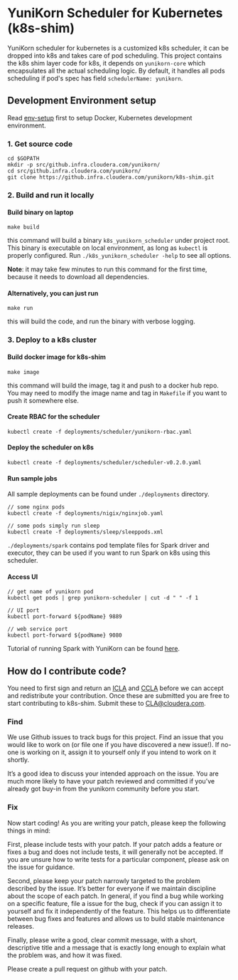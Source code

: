 # YuniKorn Scheduler for Kubernetes (k8s-shim)

YuniKorn scheduler for kubernetes is a customized k8s scheduler, it can be dropped into k8s and takes care of pod scheduling.
This project contains the k8s shim layer code for k8s, it depends on `yunikorn-core` which encapsulates all the actual scheduling logic.
By default, it handles all pods scheduling if pod's spec has field `schedulerName: yunikorn`.

## Development Environment setup

Read [env-setup](./docs/env-setup.md) first to setup Docker, Kubernetes development environment.

### 1. Get source code
```
cd $GOPATH
mkdir -p src/github.infra.cloudera.com/yunikorn/
cd src/github.infra.cloudera.com/yunikorn/
git clone https://github.infra.cloudera.com/yunikorn/k8s-shim.git
```

### 2. Build and run it locally

#### Build binary on laptop

```
make build
```

this command will build a binary `k8s_yunikorn_scheduler` under project root. This binary is executable on local environment, as long as `kubectl` is properly configured.
Run `./k8s_yunikorn_scheduler -help` to see all options.

**Note**: it may take few minutes to run this command for the first time, because it needs to download all dependencies.

#### Alternatively, you can just run

```
make run
```

this will build the code, and run the binary with verbose logging.


### 3. Deploy to a k8s cluster

#### Build docker image for k8s-shim

```
make image
```

this command will build the image, tag it and push to a docker hub repo.
You may need to modify the image name and tag in `Makefile` if you want to push it somewhere else.

#### Create RBAC for the scheduler

```
kubectl create -f deployments/scheduler/yunikorn-rbac.yaml
```

#### Deploy the scheduler on k8s

```
kubectl create -f deployments/scheduler/scheduler-v0.2.0.yaml
```

#### Run sample jobs

All sample deployments can be found under `./deployments` directory.

```
// some nginx pods
kubectl create -f deployments/nigix/nginxjob.yaml

// some pods simply run sleep
kubectl create -f deployments/sleep/sleeppods.xml
```

`./deployments/spark` contains pod template files for Spark driver and executor, they can be used if you want to run Spark on k8s using this scheduler.

#### Access UI

```
// get name of yunikorn pod
kubectl get pods | grep yunikorn-scheduler | cut -d " " -f 1

// UI port
kubectl port-forward ${podName} 9889

// web service port
kubectl port-forward ${podName} 9080
```

Tutorial of running Spark with YuniKorn can be found [here](./docs/spark.md).

## How do I contribute code?
You need to first sign and return an
[ICLA](https://github.infra.cloudera.com/yunikorn-core/blob/master/CLAs/Cloudera%20ICLA_25APR2018.pdf)
and
[CCLA](https://github.infra.cloudera.com/yunikorn-core/blob/master/CLAs/Cloudera%20CCLA_25APR2018.pdf)
before we can accept and redistribute your contribution. Once these are submitted you are
free to start contributing to k8s-shim. Submit these to CLA@cloudera.com.

### Find
We use Github issues to track bugs for this project. Find an issue that you would like to
work on (or file one if you have discovered a new issue!). If no-one is working on it,
assign it to yourself only if you intend to work on it shortly.

It’s a good idea to discuss your intended approach on the issue. You are much more
likely to have your patch reviewed and committed if you’ve already got buy-in from the
yunikorn community before you start.

### Fix
Now start coding! As you are writing your patch, please keep the following things in mind:

First, please include tests with your patch. If your patch adds a feature or fixes a bug
and does not include tests, it will generally not be accepted. If you are unsure how to
write tests for a particular component, please ask on the issue for guidance.

Second, please keep your patch narrowly targeted to the problem described by the issue.
It’s better for everyone if we maintain discipline about the scope of each patch. In
general, if you find a bug while working on a specific feature, file a issue for the bug,
check if you can assign it to yourself and fix it independently of the feature. This helps
us to differentiate between bug fixes and features and allows us to build stable
maintenance releases.

Finally, please write a good, clear commit message, with a short, descriptive title and
a message that is exactly long enough to explain what the problem was, and how it was
fixed.

Please create a pull request on github with your patch.
